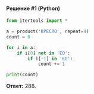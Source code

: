 #### Решение #1 (Python)
```python
from itertools import *

a = product('КРЕСЛО', repeat=4)
count = 0

for i in a:
	if i[0] not in 'ЕО':
		if i[-1] in 'ЕО':
			count += 1

print(count)
```
**Ответ:** 288.
